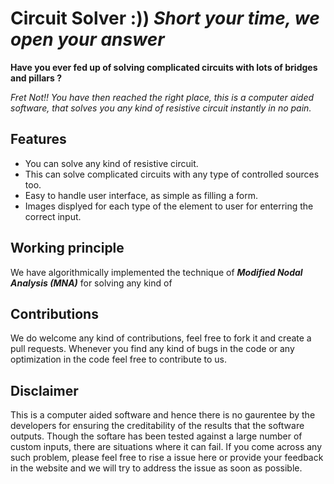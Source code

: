 # Circuit Solver  :))  ***Short your time, we open your answer***

**Have you ever fed up of solving complicated circuits with lots of bridges and pillars ?**

*Fret Not!! You have then reached the right place, this is a computer aided software, that solves you any kind of resistive circuit instantly in no pain.*

## Features

* You can solve any kind of resistive circuit.
* This can solve complicated circuits with any type of controlled sources too. 
* Easy to handle user interface, as simple as filling a form.
* Images displyed for each type of the element to user for enterring the correct input.

## Working principle
We have algorithmically implemented the technique of ***Modified Nodal Analysis (MNA)*** for solving any kind of 

## Contributions
We do welcome any kind of contributions, feel free to fork it and create a pull requests. Whenever you find any kind of bugs in the code or any optimization in the code feel free to contribute to us. 

## Disclaimer
This is a computer aided software and hence there is no gaurentee by the developers for ensuring the creditability of the results that the software outputs. Though the softare has been tested against a large number of custom inputs, there are situations where it can fail. If you come across any such problem, please feel free to rise a issue here or provide your feedback in the website and we will try to address the issue as soon as possible.

